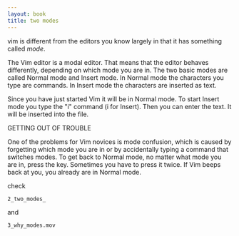 ```yaml
---
layout: book
title: two modes
---
```

vim is different from the editors you know largely in that it has something
called _mode_.

The Vim editor is a modal editor.  That means that the editor behaves
differently, depending on which mode you are in.  The two basic modes are
called Normal mode and Insert mode.  In Normal mode the characters you type
are commands.  In Insert mode the characters are inserted as text.

   Since you have just started Vim it will be in Normal mode.  To start Insert
mode you type the "i" command (i for Insert).  Then you can enter
the text.  It will be inserted into the file. 

GETTING OUT OF TROUBLE

One of the problems for Vim novices is mode confusion, which is caused by
forgetting which mode you are in or by accidentally typing a command that
switches modes.  To get back to Normal mode, no matter what mode you are in,
press the <Esc> key.  Sometimes you have to press it twice.  If Vim beeps back
at you, you already are in Normal mode.

check 


    2_two_modes_

and 

    3_why_modes.mov

